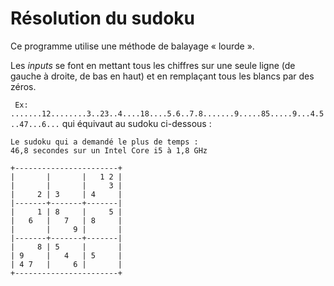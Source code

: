 # Résolution du sudoku
Ce programme utilise une méthode de balayage « lourde ».

Les *inputs* se font en mettant tous les chiffres sur une seule ligne (de gauche à droite, de bas en haut) et en remplaçant tous les blancs par des zéros.

`
Ex: .......12........3..23..4....18....5.6..7.8.......9.....85.....9...4.5..47...6...`
qui équivaut au sudoku ci-dessous :


```
Le sudoku qui a demandé le plus de temps :
46,8 secondes sur un Intel Core i5 à 1,8 GHz

+-----------------------+
|       |       |   1 2 |  
|       |       |     3 |
|     2 | 3     | 4     |
|-------+-------+-------|
|     1 | 8     |     5 | 
|   6   |   7   | 8     |
|       |     9 |       |
|-------+-------+-------|
|     8 | 5     |       |   
| 9     |   4   | 5     |
| 4 7   |     6 |       |
+-----------------------+
```